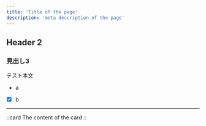 ```yaml
---
title: 'Title of the page'
description: 'meta description of the page'
---
```


## Header 2

### 見出し3

テスト本文

- a

- [x] b

---

::card
The content of the card
::
